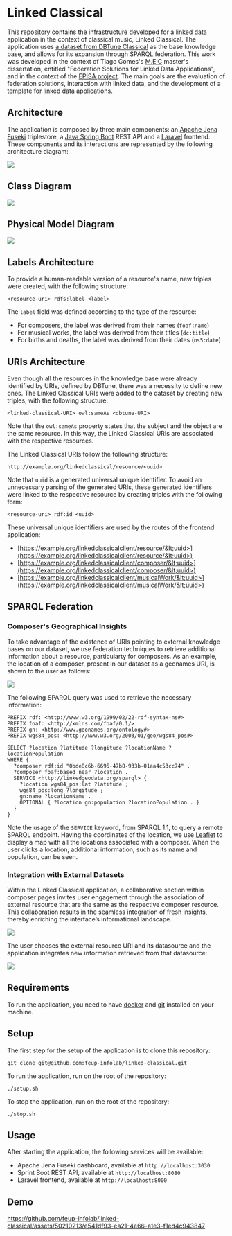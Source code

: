 # Linked Classical

This repository contains the infrastructure developed for a linked data application in the context of classical music, Linked Classical. The application uses [a dataset from DBTune Classical](http://dbtune.org/classical/) as the base knowledge base, and allows for its expansion through SPARQL federation. This work was developed in the context of Tiago Gomes's [M.EIC](https://sigarra.up.pt/feup/en/cur_geral.cur_view?pv_curso_id=22862) master's dissertation, entitled "Federation Solutions for Linked Data Applications", and in the context of the [EPISA project](https://episa.inesctec.pt/). The main goals are the evaluation of federation solutions, interaction with linked data, and the development of a template for linked data applications.

## Architecture

The application is composed by three main components: an [Apache Jena Fuseki](https://jena.apache.org/documentation/fuseki2/index.html) triplestore, a [Java Spring Boot](https://spring.io/projects/spring-boot) REST API and a [Laravel](https://laravel.com/) frontend. These components and its interactions are represented by the following architecture diagram:

![](./docs/architecture.png)

## Class Diagram

![](./docs/class-diagram.png)

## Physical Model Diagram

![](./docs/physical-model.png)


## Labels Architecture

To provide a human-readable version of a resource's name, new triples were created, with the following structure:

```<resource-uri> rdfs:label <label>```

The `label` field was defined according to the type of the resource:
- For composers, the label was derived from their names (`foaf:name`)
- For musical works, the label was derived from their titles (`dc:title`)
- For births and deaths, the label was derived from their dates (`ns5:date`)

## URIs Architecture

Even though all the resources in the knowledge base were already identified by URIs, defined by DBTune, there was a necessity to define new ones. The Linked Classical URIs were added to the dataset by creating new triples, with the following structure:

``` <linked-classical-URI> owl:sameAs <dbtune-URI> ```

Note that the `owl:sameAs` property states that the subject and the object are the same resource. In this way, the Linked Classical URIs are associated with the respective resources.

The Linked Classical URIs follow the following structure:

``` http://example.org/linkedclassical/resource/<uuid> ```

Note that `uuid` is a generated universal unique identifier. To avoid an unnecessary parsing of the generated URIs, these generated identifiers were linked to the respective resource by creating triples with the following form:

``` <resource-uri> rdf:id <uuid> ```

These universal unique identifiers are used by the routes of the frontend application:
- [https://example.org/linkedclassicalclient/resource/&lt;uuid>](https://example.org/linkedclassicalclient/resource/&lt;uuid>)
- [https://example.org/linkedclassicalclient/composer/&lt;uuid>](https://example.org/linkedclassicalclient/composer/&lt;uuid>)
- [https://example.org/linkedclassicalclient/musicalWork/&lt;uuid>](https://example.org/linkedclassicalclient/musicalWork/&lt;uuid>)


## SPARQL Federation

### Composer's Geographical Insights

To take advantage of the existence of URIs pointing to external knowledge bases on our dataset, we use federation techniques to retrieve additional information about a resource, particularty for composers. As an example, the location of a composer, present in our dataset as a geonames URI, is shown to the user as follows:

![](./docs/federation.png)

The following SPARQL query was used to retrieve the necessary information:

```SPARQL
PREFIX rdf: <http://www.w3.org/1999/02/22-rdf-syntax-ns#>
PREFIX foaf: <http://xmlns.com/foaf/0.1/>
PREFIX gn: <http://www.geonames.org/ontology#>
PREFIX wgs84_pos: <http://www.w3.org/2003/01/geo/wgs84_pos#>

SELECT ?location ?latitude ?longitude ?locationName ?locationPopulation
WHERE {
  ?composer rdf:id "0bde8c6b-6695-47b8-933b-01aa4c53cc74" .
  ?composer foaf:based_near ?location .
  SERVICE <http://linkedgeodata.org/sparql> {
    ?location wgs84_pos:lat ?latitude ;
    wgs84_pos:long ?longitude ;
    gn:name ?locationName .
    OPTIONAL { ?location gn:population ?locationPopulation . }
  }
}
```

Note the usage of the `SERVICE` keyword, from SPARQL 1.1, to query a remote SPARQL endpoint. Having the coordinates of the location, we use [Leaflet](https://leafletjs.com/) to display a map with all the locations associated with a composer. When the user clicks a location, additional information, such as its name and population, can be seen.

### Integration with External Datasets

Within the Linked Classical application, a collaborative section within composer pages invites user engagement through the association of external resource that are the same as the respective composer resource. This collaboration results in the seamless integration of fresh insights, thereby enriching the interface’s informational landscape.

![](./docs/link-external-entity.png)

The user chooses the external resource URI and its datasource and the application integrates new information retrieved from that datasource:

![](./docs/external-entities.png)

## Requirements

To run the application, you need to have [docker](https://www.docker.com/) and [git](https://git-scm.com/) installed on your machine.

## Setup

The first step for the setup of the application is to clone this repository:

```git clone git@github.com:feup-infolab/linked-classical.git```

To run the application, run on the root of the repository:

```./setup.sh```

To stop the application, run on the root of the repository:

```./stop.sh```

## Usage

After starting the application, the following services will be available:

- Apache Jena Fuseki dashboard, available at `http://localhost:3030`
- Sprint Boot REST API, available at `http://localhost:8080`
- Laravel frontend, available at `http://localhost:8000`

## Demo

https://github.com/feup-infolab/linked-classical/assets/50210213/e541df93-ea21-4e66-a1e3-f1ed4c943847
